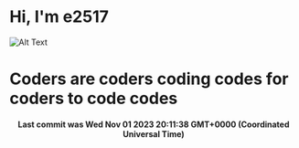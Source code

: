# Hi, I'm e2517

![Alt Text](https://github.com/E2517/e2517/blob/master/images/background.gif)

# Coders are coders coding codes for coders to code codes

<h4 align="center">Last commit was Wed Nov 01 2023 20:11:38 GMT+0000 (Coordinated Universal Time)</h4>
